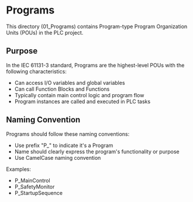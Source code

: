 # Programs

This directory (01_Programs) contains Program-type Program Organization Units (POUs) in the PLC project.

## Purpose

In the IEC 61131-3 standard, Programs are the highest-level POUs with the following characteristics:
- Can access I/O variables and global variables
- Can call Function Blocks and Functions
- Typically contain main control logic and program flow
- Program instances are called and executed in PLC tasks

## Naming Convention

Programs should follow these naming conventions:
- Use prefix "P_" to indicate it's a Program
- Name should clearly express the program's functionality or purpose
- Use CamelCase naming convention

Examples:
- P_MainControl
- P_SafetyMonitor
- P_StartupSequence